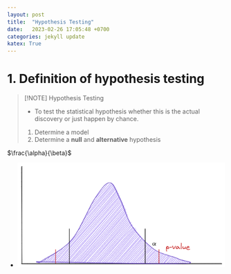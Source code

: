 ```yaml
---
layout: post
title:  "Hypothesis Testing"
date:   2023-02-26 17:05:48 +0700
categories: jekyll update
katex: True
---
```


# 1. Definition of hypothesis testing

> [!NOTE] Hypothesis Testing
>-  To test the statistical hypothesis whether this is the actual discovery or just happen by chance.
>1. Determine a model
>2. Determine a **null** and **alternative** hypothesis 



$\frac{\alpha}{\beta}$
- ![Alt text](/images/R-Null_hypothesis_alpha_and_p-value.png)
